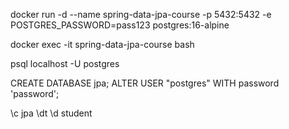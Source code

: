 docker run -d --name spring-data-jpa-course -p 5432:5432 -e POSTGRES_PASSWORD=pass123 postgres:16-alpine

docker exec -it spring-data-jpa-course bash

psql localhost -U postgres

CREATE DATABASE jpa;
ALTER USER "postgres" WITH password 'password';

\c jpa
\dt
\d student